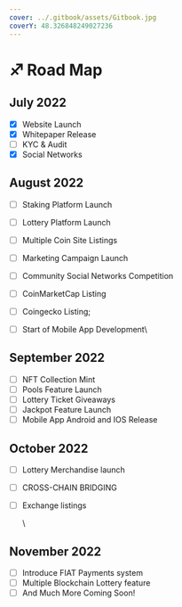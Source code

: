 ```yaml
---
cover: ../.gitbook/assets/Gitbook.jpg
coverY: 48.326848249027236
---
```


# ♐ Road Map

## July 2022

* [x] Website Launch
* [x] Whitepaper Release
* [ ] KYC & Audit
* [x] Social Networks

## August 2022

* [ ] Staking Platform Launch
* [ ] Lottery Platform Launch
* [ ] Multiple Coin Site Listings
* [ ] Marketing Campaign Launch
* [ ] Community Social Networks Competition
* [ ] CoinMarketCap Listing
* [ ] Coingecko Listing;
* [ ] Start of Mobile App Development\


## September 2022

* [ ] NFT Collection Mint
* [ ] Pools Feature Launch
* [ ] Lottery Ticket Giveaways
* [ ] Jackpot Feature Launch
* [ ] Mobile App Android and IOS Release

## October 2022

* [ ] Lottery Merchandise launch
* [ ] CROSS-CHAIN BRIDGING
*   [ ] Exchange listings

    \


## November 2022

* [ ] Introduce FIAT Payments system
* [ ] Multiple Blockchain Lottery feature
* [ ] And Much More Coming Soon!
